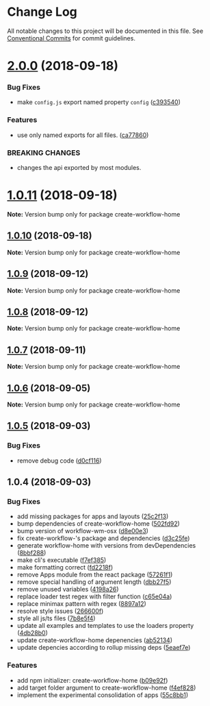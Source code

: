 # Change Log

All notable changes to this project will be documented in this file.
See [Conventional Commits](https://conventionalcommits.org) for commit guidelines.

<a name="2.0.0"></a>
# [2.0.0](https://github.com/havardh/workflow/compare/create-workflow-home@1.0.11...create-workflow-home@2.0.0) (2018-09-18)


### Bug Fixes

* make `config.js` export named property `config` ([c393540](https://github.com/havardh/workflow/commit/c393540))


### Features

* use only named exports for all files. ([ca77860](https://github.com/havardh/workflow/commit/ca77860))


### BREAKING CHANGES

* changes the api exported by most modules.





<a name="1.0.11"></a>
# [1.0.11](https://github.com/havardh/workflow/compare/create-workflow-home@1.0.10...create-workflow-home@1.0.11) (2018-09-18)

**Note:** Version bump only for package create-workflow-home





<a name="1.0.10"></a>
## [1.0.10](https://github.com/havardh/workflow/compare/create-workflow-home@1.0.9...create-workflow-home@1.0.10) (2018-09-18)

**Note:** Version bump only for package create-workflow-home





<a name="1.0.9"></a>
## [1.0.9](https://github.com/havardh/workflow/compare/create-workflow-home@1.0.8...create-workflow-home@1.0.9) (2018-09-12)

**Note:** Version bump only for package create-workflow-home





<a name="1.0.8"></a>
## [1.0.8](https://github.com/havardh/workflow/compare/create-workflow-home@1.0.7...create-workflow-home@1.0.8) (2018-09-12)

**Note:** Version bump only for package create-workflow-home





<a name="1.0.7"></a>
## [1.0.7](https://github.com/havardh/workflow/compare/create-workflow-home@1.0.6...create-workflow-home@1.0.7) (2018-09-11)

**Note:** Version bump only for package create-workflow-home





<a name="1.0.6"></a>
## [1.0.6](https://github.com/havardh/workflow/compare/create-workflow-home@1.0.5...create-workflow-home@1.0.6) (2018-09-05)

**Note:** Version bump only for package create-workflow-home





<a name="1.0.5"></a>
## [1.0.5](https://github.com/havardh/workflow/compare/create-workflow-home@1.0.4...create-workflow-home@1.0.5) (2018-09-03)


### Bug Fixes

* remove debug code ([d0cf116](https://github.com/havardh/workflow/commit/d0cf116))





<a name="1.0.4"></a>
## 1.0.4 (2018-09-03)


### Bug Fixes

* add missing packages for apps and layouts ([25c2f13](https://github.com/havardh/workflow/commit/25c2f13))
* bump dependencies of create-workflow-home ([502fd92](https://github.com/havardh/workflow/commit/502fd92))
* bump version of workflow-wm-osx ([d8e00e3](https://github.com/havardh/workflow/commit/d8e00e3))
* fix create-workflow-'s package and dependencies ([d3c25fe](https://github.com/havardh/workflow/commit/d3c25fe))
* generate workflow-home with versions from devDependencies ([8bbf288](https://github.com/havardh/workflow/commit/8bbf288))
* make cli's executable ([f7ef385](https://github.com/havardh/workflow/commit/f7ef385))
* make formatting correct ([fd2218f](https://github.com/havardh/workflow/commit/fd2218f))
* remove Apps module from the react package ([57261f1](https://github.com/havardh/workflow/commit/57261f1))
* remove special handling of argument length ([dbb27f5](https://github.com/havardh/workflow/commit/dbb27f5))
* remove unused variables ([4198a26](https://github.com/havardh/workflow/commit/4198a26))
* replace loader test regex with filter function ([c65e04a](https://github.com/havardh/workflow/commit/c65e04a))
* replace minimax pattern with regex ([8897a12](https://github.com/havardh/workflow/commit/8897a12))
* resolve style issues ([266600f](https://github.com/havardh/workflow/commit/266600f))
* style all js/ts files ([7b8e5f4](https://github.com/havardh/workflow/commit/7b8e5f4))
* update all examples and templates to use the loaders property ([4db28b0](https://github.com/havardh/workflow/commit/4db28b0))
* update create-workflow-home depenencies ([ab52134](https://github.com/havardh/workflow/commit/ab52134))
* update depencies according to rollup missing deps ([5eaef7e](https://github.com/havardh/workflow/commit/5eaef7e))


### Features

* add npm initializer: create-workflow-home ([b09e92f](https://github.com/havardh/workflow/commit/b09e92f))
* add target folder argument to create-workflow-home ([f4ef828](https://github.com/havardh/workflow/commit/f4ef828))
* implement the experimental consolidation of apps ([55c8bb1](https://github.com/havardh/workflow/commit/55c8bb1))
